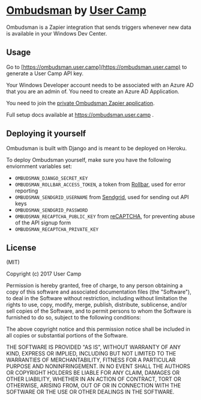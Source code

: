 # [Ombudsman](https://ombudsman.user.camp) by [User Camp](https://user.camp)

Ombudsman is a Zapier integration that sends triggers whenever new data is available in your Windows Dev Center.

## Usage

Go to [https://ombudsman.user.camp](https://ombudsman.user.camp) to generate a User Camp API key.

Your Windows Developer account needs to be associated with an Azure AD that you are an admin of. You need to create an Azure
AD Application.

You need to join the [private Ombudsman Zapier application](https://zapier.com/developer/invite/61854/389dc5ae8662f71159d766f347d8ad2c/).

Full setup docs available at https://ombudsman.user.camp .

## Deploying it yourself

Ombudsman is built with Django and is meant to be deployed on Heroku.

To deploy Ombudsman yourself, make sure you have the following enviornment variables set:

- `OMBUDSMAN_DJANGO_SECRET_KEY`
- `OMBUDSMAN_ROLLBAR_ACCESS_TOKEN`, a token from [Rollbar](https://rollbar.com), used for error reporting
- `OMBUDSMAN_SENDGRID_USERNAME` from [Sendgrid](http://sendgrid.com/), used for sending out API keys
- `OMBUDSMAN_SENDGRID_PASSWORD`
- `OMBUDSMAN_RECAPTCHA_PUBLIC_KEY` from [reCAPTCHA](https://www.google.com/recaptcha/intro/invisible.html), for preventing abuse of the API signup form
- `OMBUDSMAN_RECAPTCHA_PRIVATE_KEY`

## License

(MIT)

Copyright (c) 2017 User Camp

Permission is hereby granted, free of charge, to any person obtaining a copy
of this software and associated documentation files (the "Software"), to deal
in the Software without restriction, including without limitation the rights
to use, copy, modify, merge, publish, distribute, sublicense, and/or sell
copies of the Software, and to permit persons to whom the Software is
furnished to do so, subject to the following conditions:

The above copyright notice and this permission notice shall be included in all
copies or substantial portions of the Software.

THE SOFTWARE IS PROVIDED "AS IS", WITHOUT WARRANTY OF ANY KIND, EXPRESS OR
IMPLIED, INCLUDING BUT NOT LIMITED TO THE WARRANTIES OF MERCHANTABILITY,
FITNESS FOR A PARTICULAR PURPOSE AND NONINFRINGEMENT. IN NO EVENT SHALL THE
AUTHORS OR COPYRIGHT HOLDERS BE LIABLE FOR ANY CLAIM, DAMAGES OR OTHER
LIABILITY, WHETHER IN AN ACTION OF CONTRACT, TORT OR OTHERWISE, ARISING FROM,
OUT OF OR IN CONNECTION WITH THE SOFTWARE OR THE USE OR OTHER DEALINGS IN THE
SOFTWARE.
